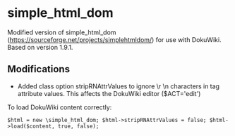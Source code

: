 # simple_html_dom

Modified version of simple_html_dom (https://sourceforge.net/projects/simplehtmldom/) for use with DokuWiki. Based on version 1.9.1.

## Modifications
* Added class option stripRNAttrValues to ignore \r \n characters in tag attribute values. This affects the DokuWiki editor ($ACT='edit')


To load DokuWiki content correctly:

`
$html = new \simple_html_dom;
$html->stripRNAttrValues = false;
$html->load($content, true, false);
`